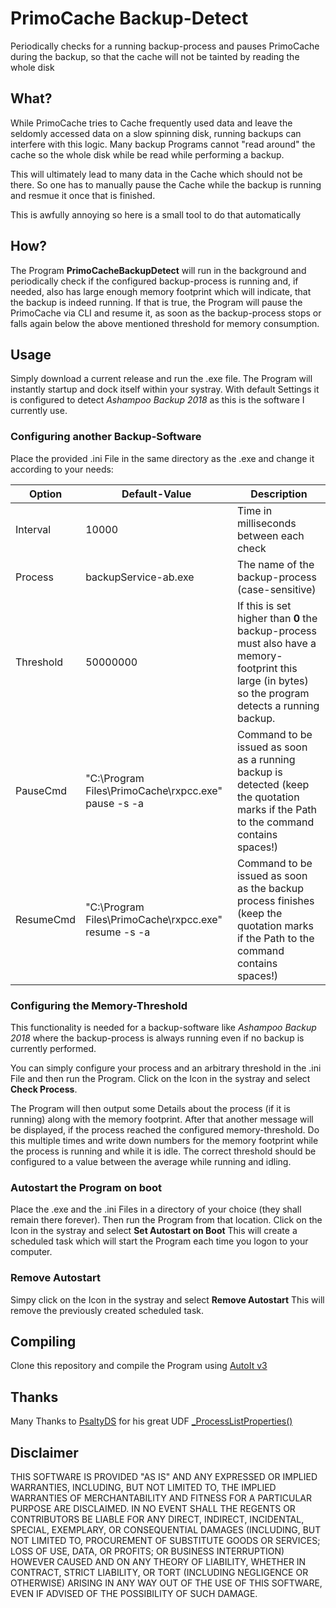 # PrimoCache Backup-Detect
Periodically checks for a running backup-process and pauses PrimoCache during the backup, so that the cache will not be tainted by reading the whole disk

## What?
While PrimoCache tries to Cache frequently used data and leave the seldomly accessed data on a slow spinning disk, running backups can interfere with this logic. Many backup Programs cannot "read around" the cache so the whole disk while be read while performing a backup.

This will ultimately lead to many data in the Cache which should not be there. So one has to manually pause the Cache while the backup is running and resmue it once that is finished.

This is awfully annoying so here is a small tool to do that automatically

## How?
The Program **PrimoCacheBackupDetect** will run in the background and periodically check if the configured backup-process is running and, if needed, also has large enough memory footprint which will indicate, that the backup is indeed running.
If that is true, the Program will pause the PrimoCache via CLI and resume it, as soon as the backup-process stops or falls again below the above mentioned threshold for memory consumption.

## Usage
Simply download a current release and run the .exe file. The Program will instantly startup and dock itself within your systray.
With default Settings it is configured to detect *Ashampoo Backup 2018* as this is the software I currently use.

### Configuring another Backup-Software
Place the provided .ini File in the same directory as the .exe and change it according to your needs:

Option | Default-Value | Description
------ | ------------- | -----------
Interval | 10000 | Time in milliseconds between each check
Process | backupService-ab.exe | The name of the backup-process (case-sensitive)
Threshold | 50000000 | If this is set higher than **0** the backup-process must also have a memory-footprint this large (in bytes) so the program detects a running backup.
PauseCmd | "C:\Program Files\PrimoCache\rxpcc.exe" pause -s -a | Command to be issued as soon as a running backup is detected (keep the quotation marks if the Path to the command contains spaces!)
ResumeCmd | "C:\Program Files\PrimoCache\rxpcc.exe" resume -s -a | Command to be issued as soon as the backup process finishes (keep the quotation marks if the Path to the command contains spaces!)

### Configuring the Memory-Threshold
This functionality is needed for a backup-software like *Ashampoo Backup 2018* where the backup-process is always running even if no backup is currently performed.

You can simply configure your process and an arbitrary threshold in the .ini File and then run the Program. Click on the Icon in the systray and select **Check Process**.

The Program will then output some Details about the process (if it is running) along with the memory footprint. After that another message will be displayed, if the process reached the configured memory-threshold. Do this multiple times and write down numbers for the memory footprint while the process is running and while it is idle.
The correct threshold should be configured to a value between the average while running and idling.

### Autostart the Program on boot
Place the .exe and the .ini Files in a directory of your choice (they shall remain there forever). Then run the Program from that location. Click on the Icon in the systray and select **Set Autostart on Boot**
This will create a scheduled task which will start the Program each time you logon to your computer.

### Remove Autostart
Simpy click on the Icon in the systray and select **Remove Autostart**
This will remove the previously created scheduled task.

## Compiling
Clone this repository and compile the Program using [AutoIt v3](https://www.autoitscript.com/site/)

## Thanks
Many Thanks to [PsaltyDS](http://www.autoitscript.com/forum) for his great UDF [_ProcessListProperties()](https://www.autoitscript.com/forum/topic/70538-_processlistproperties/)

## Disclaimer
THIS SOFTWARE IS PROVIDED "AS IS" AND ANY EXPRESSED OR IMPLIED WARRANTIES, INCLUDING, BUT NOT LIMITED TO, THE IMPLIED WARRANTIES OF MERCHANTABILITY AND FITNESS FOR A PARTICULAR PURPOSE ARE DISCLAIMED. IN NO EVENT SHALL THE REGENTS OR CONTRIBUTORS BE LIABLE FOR ANY DIRECT, INDIRECT, INCIDENTAL, SPECIAL, EXEMPLARY, OR CONSEQUENTIAL DAMAGES (INCLUDING, BUT NOT LIMITED TO, PROCUREMENT OF SUBSTITUTE GOODS OR SERVICES; LOSS OF USE, DATA, OR PROFITS; OR BUSINESS INTERRUPTION)
HOWEVER CAUSED AND ON ANY THEORY OF LIABILITY, WHETHER IN CONTRACT, STRICT LIABILITY, OR TORT (INCLUDING NEGLIGENCE OR OTHERWISE) ARISING IN ANY WAY OUT OF THE USE OF THIS SOFTWARE, EVEN IF ADVISED OF THE POSSIBILITY OF SUCH DAMAGE.
